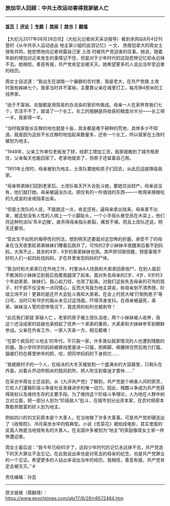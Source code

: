 ### 旅加华人回顾：中共土改运动害得我家破人亡

---

#### [首页](../../../..?n9572484) &nbsp;|&nbsp; [评论](../../../../../epoch-comment?n9572484) &nbsp;|&nbsp; [专题](../../../../../epoch-special?n9572484) &nbsp;|&nbsp; [禁闻](../../../../../epoch-news?n9572484) &nbsp;|&nbsp; [禁书](../../../../../books?n9572484) &nbsp;|&nbsp; [翻墙](https://github.com/gfw-breaker/nogfw/blob/master/README.md?n9572484)


<div class="post_content" id="artbody" itemprop="articleBody">
 <!-- article content begin -->
 <p>
  【大纪元2017年08月28日讯】（大纪元记者尚天采访报导）看到本网站8月4日刊登的《从中共杀人运动逃出 地主家小姐的血泪记忆》一文， 旅居加拿大的周女士很有共鸣，她悲愤地向记者袒露自己家
  <ok href="https://www.epochtimes.com/gb/tag/%E5%9C%9F%E6%94%B9.html">
   土改
  </ok>
  时被共产党迫害的往事。她说，随着年龄的增加对近来发生的事情记不住，但是对于少年时代的这段悲惨记忆却永远抹不去。她相信，善恶有报，共产党肯定会被天灭。她希望更多的人说出当年受迫害的经历。
 </p>
 <p>
  周女士自述道：“我出生在湖南一个偏僻的农村里，我是老大，在共产党搞
  <ok href="https://www.epochtimes.com/gb/tag/%E5%9C%9F%E6%94%B9.html">
   土改
  </ok>
  时我有姊妹七个。我家当时并不富裕，主要靠父亲在城里打工，每月挣4担米的工钱养家。
 </p>
 <p>
  “由于不富裕，衣服都是用简易的办法染的家织布做成。母亲一人在家养育我们七个，农活干不了，就请了一个长工，长工的报酬是将收获的粮食对半分——长工得一半，我家得一半。
 </p>
 <p>
  “当时我家能长庄稼的地也就是十亩，其余都是难于耕种的荒地，具体多少不知道。就是因为这些不长庄稼的地加起来数量多，还有一个长工，所以我家在土改时被划为地主。
 </p>
 <p>
  “1948年，父亲工作单位老板发了财，给职工增加工资，我家就搬到了城市租房住，父亲每天也能回家了。老家地就卖了，但房子还留着自己用。
 </p>
 <p>
  “1951年土改时，母亲被划为地主，土改队要她和孩子们回去，从此厄运就降临我家。
 </p>
 <p>
  “母亲带弟妹们回到老家后，土改队每天开大会批斗她，要她交出财产，母亲说没有，他们就打她。母亲被逼没办法，把仅有的一件值钱的东西——一枚用来换粮吃的九成金的金戒指拿出来。
 </p>
 <p>
  “但是土改队的人说，不能就这一点，肯定还有，逼母亲拿出钱来。母亲拿不出来，被这些没有人性的人绑上一个小脚趾头，一个小手指头悬空吊在木梁上，他们将这种刑法叫‘吊半边猪’。直吊得母亲指头断裂，痛苦不堪。而且土改队还说，明天还要吊。
 </p>
 <p>
  “受此生不如死的侮辱性的刑法，想到明天还要面对这恐怖的折磨，承受不了的母亲在当天夜里趁弟弟妹妹们睡着后跳井了。可怜的2岁小妹妹半夜醒来后看不到妈妈，大哭不止，其余的4岁、6岁的弟弟妹妹也哭。哭声把邻居惊醒，预感事情不好的人们一起四处找妈妈，才在井里发现妈妈的尸体。
 </p>
 <p>
  “我当时和大弟弟已在外地工作，村里派4人找我和大弟弟回家收尸。在别人面前不敢哭的小妹妹见到我后抱着我腿哭了起来。面对失去母亲的2岁、4岁、6岁的3个年幼弟弟、妹妹们，我心如刀绞，也哭了起来。对我们这些失去母亲的可怜的孩子，村干部不仅没有一点同情心，反而大骂我为地主哭丧，和母亲划不清界限，阶级立场不对！更甚的是还开大会批斗我和大弟弟。在会上村民大喊‘打倒狗崽子’等口号。当时只有18岁的我从未见过这场面，吓得浑身发抖。在母亲被逼死，弟弟、妹妹没人管的悲惨情况下，我连哭的权利也被剥夺！
 </p>
 <p>
  “此后我们家就
  <ok href="https://www.epochtimes.com/gb/tag/%E5%AE%B6%E7%A0%B4%E4%BA%BA%E4%BA%A1.html">
   家破人亡
  </ok>
  。老家的房子被土改队没收，两个小妹妹被人收养，我这个还没成家的姑娘也承担起了抚养一个弟弟的重担，大弟弟和大妹妹参军到朝鲜参战。父亲在外省工作，一家人天各一方，相见都难！
 </p>
 <p>
  “在那个疯狂的‘斗地主’的年代，不只我一家，许多类似我家情况的人也遭到残酷的折磨。我小学同学的妈妈被裤裆里塞进一只猫，把裤脚、裤腰绑住然后用力打猫，猫被打的在裤里拚命的抓、咬，把同学妈妈的下身抓烂……
 </p>
 <p>
  “我姥姥村子的一个人，在结冰的大冬天被放到一个盛满水的大容器里，只剩头在外面，对着头开动吹稻米的鼓风机吹，把人吹冻到昏迷才罢休……”
 </p>
 <p>
  在采访中周女士还谈到，从《九评共产党》了解到，共产党是个祸害人间的邪灵，它给人们灌输阶级斗争是社会发展进步的唯一动力。因此，残酷斗争成为共产党获得政权以及维持生存的主要手段。为了维持这个阶级斗争理论，人为地在人群中树立对立面，把一部分人划为“阶级敌人”批斗，在城市划分出资本家，在农村把原本靠勤劳致富的好人划为地主。
 </p>
 <p>
  例如四川的刘文彩原本是个大善人，在当地做了许多大善事。可是共产党却硬造出了《收租院》、冷月英坐水牢的假典型。小说《苦菜花》被拍成电影，其实里面的反面人物是当地很有名的大善人。在全国许多被划为“地主”的家庭像周女士家一样惨遭迫害。
 </p>
 <p>
  周女士最后说：“我今年已经85岁了，这段少年时代的记忆永远抹不去，共产党造下的天大罪业不会忘记。在此我说出来也是对死去的母亲的纪念，也是共产党罪业的一个见证。希望更多的人站出来说出当年的经历。我相信，善恶有报，共产党肯定会被天灭。”＃
 </p>
 <p>
  责任编辑：孙芸
 </p>
 <!-- article content end -->
 <div id="below_article_ad">
 </div>
</div>


---

原文链接（需翻墙）：https://www.epochtimes.com/gb/17/8/28/n9572484.htm